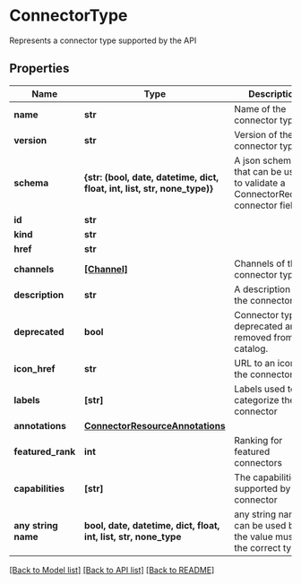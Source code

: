 # ConnectorType

Represents a connector type supported by the API

## Properties
Name | Type | Description | Notes
------------ | ------------- | ------------- | -------------
**name** | **str** | Name of the connector type. | 
**version** | **str** | Version of the connector type. | 
**schema** | **{str: (bool, date, datetime, dict, float, int, list, str, none_type)}** | A json schema that can be used to validate a ConnectorRequest connector field. | 
**id** | **str** |  | [optional] 
**kind** | **str** |  | [optional] 
**href** | **str** |  | [optional] 
**channels** | [**[Channel]**](Channel.md) | Channels of the connector type. | [optional] 
**description** | **str** | A description of the connector. | [optional] 
**deprecated** | **bool** | Connector type is deprecated and removed from the catalog. | [optional] 
**icon_href** | **str** | URL to an icon of the connector. | [optional] 
**labels** | **[str]** | Labels used to categorize the connector | [optional] 
**annotations** | [**ConnectorResourceAnnotations**](ConnectorResourceAnnotations.md) |  | [optional] 
**featured_rank** | **int** | Ranking for featured connectors | [optional] 
**capabilities** | **[str]** | The capabilities supported by the connector | [optional] 
**any string name** | **bool, date, datetime, dict, float, int, list, str, none_type** | any string name can be used but the value must be the correct type | [optional]

[[Back to Model list]](../README.md#documentation-for-models) [[Back to API list]](../README.md#documentation-for-api-endpoints) [[Back to README]](../README.md)



